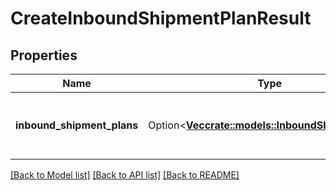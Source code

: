 # CreateInboundShipmentPlanResult

## Properties

Name | Type | Description | Notes
------------ | ------------- | ------------- | -------------
**inbound_shipment_plans** | Option<[**Vec<crate::models::InboundShipmentPlan>**](InboundShipmentPlan.md)> | A list of inbound shipment plan information | [optional]

[[Back to Model list]](../README.md#documentation-for-models) [[Back to API list]](../README.md#documentation-for-api-endpoints) [[Back to README]](../README.md)


